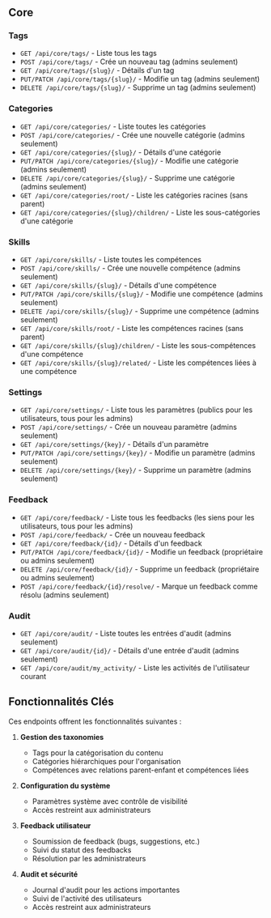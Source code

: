 #

## Core

### Tags

- `GET /api/core/tags/` - Liste tous les tags
- `POST /api/core/tags/` - Crée un nouveau tag (admins seulement)
- `GET /api/core/tags/{slug}/` - Détails d'un tag
- `PUT/PATCH /api/core/tags/{slug}/` - Modifie un tag (admins seulement)
- `DELETE /api/core/tags/{slug}/` - Supprime un tag (admins seulement)

### Categories

- `GET /api/core/categories/` - Liste toutes les catégories
- `POST /api/core/categories/` - Crée une nouvelle catégorie (admins seulement)
- `GET /api/core/categories/{slug}/` - Détails d'une catégorie
- `PUT/PATCH /api/core/categories/{slug}/` - Modifie une catégorie (admins seulement)
- `DELETE /api/core/categories/{slug}/` - Supprime une catégorie (admins seulement)
- `GET /api/core/categories/root/` - Liste les catégories racines (sans parent)
- `GET /api/core/categories/{slug}/children/` - Liste les sous-catégories d'une catégorie

### Skills

- `GET /api/core/skills/` - Liste toutes les compétences
- `POST /api/core/skills/` - Crée une nouvelle compétence (admins seulement)
- `GET /api/core/skills/{slug}/` - Détails d'une compétence
- `PUT/PATCH /api/core/skills/{slug}/` - Modifie une compétence (admins seulement)
- `DELETE /api/core/skills/{slug}/` - Supprime une compétence (admins seulement)
- `GET /api/core/skills/root/` - Liste les compétences racines (sans parent)
- `GET /api/core/skills/{slug}/children/` - Liste les sous-compétences d'une compétence
- `GET /api/core/skills/{slug}/related/` - Liste les compétences liées à une compétence

### Settings

- `GET /api/core/settings/` - Liste tous les paramètres (publics pour les utilisateurs, tous pour les admins)
- `POST /api/core/settings/` - Crée un nouveau paramètre (admins seulement)
- `GET /api/core/settings/{key}/` - Détails d'un paramètre
- `PUT/PATCH /api/core/settings/{key}/` - Modifie un paramètre (admins seulement)
- `DELETE /api/core/settings/{key}/` - Supprime un paramètre (admins seulement)

### Feedback

- `GET /api/core/feedback/` - Liste tous les feedbacks (les siens pour les utilisateurs, tous pour les admins)
- `POST /api/core/feedback/` - Crée un nouveau feedback
- `GET /api/core/feedback/{id}/` - Détails d'un feedback
- `PUT/PATCH /api/core/feedback/{id}/` - Modifie un feedback (propriétaire ou admins seulement)
- `DELETE /api/core/feedback/{id}/` - Supprime un feedback (propriétaire ou admins seulement)
- `POST /api/core/feedback/{id}/resolve/` - Marque un feedback comme résolu (admins seulement)

### Audit

- `GET /api/core/audit/` - Liste toutes les entrées d'audit (admins seulement)
- `GET /api/core/audit/{id}/` - Détails d'une entrée d'audit (admins seulement)
- `GET /api/core/audit/my_activity/` - Liste les activités de l'utilisateur courant

## Fonctionnalités Clés

Ces endpoints offrent les fonctionnalités suivantes :

1. **Gestion des taxonomies**
    - Tags pour la catégorisation du contenu
    - Catégories hiérarchiques pour l'organisation
    - Compétences avec relations parent-enfant et compétences liées

2. **Configuration du système**
    - Paramètres système avec contrôle de visibilité
    - Accès restreint aux administrateurs

3. **Feedback utilisateur**
    - Soumission de feedback (bugs, suggestions, etc.)
    - Suivi du statut des feedbacks
    - Résolution par les administrateurs

4. **Audit et sécurité**
    - Journal d'audit pour les actions importantes
    - Suivi de l'activité des utilisateurs
    - Accès restreint aux administrateurs
